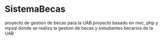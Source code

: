 # SistemaBecas
proyecto de gestion de becas para la UAB
proyecto basado en mvc, php y mysql donde se realiza la gestion de becas y estudiantes becarios de la UAB
